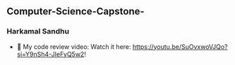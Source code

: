 ## Computer-Science-Capstone-
### Harkamal Sandhu

+ 🎥 My code review video: Watch it here: https://youtu.be/SuOvxwoVJQo?si=Y9nSh4-JIeFyQ5w2!
